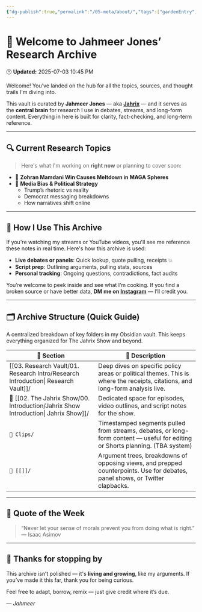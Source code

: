 ```yaml
---
{"dg-publish":true,"permalink":"/05-meta/about/","tags":["gardenEntry"],"created":"2025-06-27T00:43:00.791-04:00","updated":"2025-06-28T21:37:26.970-04:00"}
---
```


# 👋 Welcome to Jahmeer Jones’ Research Archive
<p><span>🕒 <strong>Updated:</strong> 2025-07-03 10:45 PM</span></p>

Welcome! You’ve landed on the hub for all the topics, sources, and thought trails I'm diving into.

This vault is curated by **Jahmeer Jones** — aka [**Jahrix**](https://www.youtube.com/@JahrixYT) — and it serves as the **central brain** for research I use in debates, streams, and long-form content. Everything in here is built for clarity, fact-checking, and long-term reference.

---

## 🔍 Current Research Topics

> Here's what I'm working on **right now** or planning to cover soon:

- 🧱 **Zohran Mamdani Win Causes Meltdown in MAGA Spheres**  
- 🧠 **Media Bias & Political Strategy**  
  - Trump’s rhetoric vs reality  
  - Democrat messaging breakdowns  
  - How narratives shift online
---

## 🎥 How I Use This Archive

If you're watching my streams or YouTube videos, you'll see me reference these notes in real time. Here's how this archive is used:

- **Live debates or panels**: Quick lookup, quote pulling, receipts 💥  
- **Script prep**: Outlining arguments, pulling stats, sources  
- **Personal tracking**: Ongoing questions, contradictions, fact audits

You’re welcome to peek inside and see what I’m cooking. If you find a broken source or have better data, **DM me on [Instagram](https://www.instagram.com/ineireti/)** — I’ll credit you.

---

## 🗂️ Archive Structure (Quick Guide)

A centralized breakdown of key folders in my Obsidian vault. This keeps everything organized for The Jahrix Show and beyond.

| 📁 Section                                     | 📄 Description                                                                                                                |
| ---------------------------------------------- | ----------------------------------------------------------------------------------------------------------------------------- |
| [[03. Research Vault/01. Research Intro/Research Introduction\| Research Vault]]/    | Deep dives on specific policy areas or political themes. This is where the receipts, citations, and long-form analysis live.  |
| 📁 [[02. The Jahrix Show/00. Introduction/Jahrix Show Introduction\| Jahrix Show]]/ | Dedicated space for episodes, video outlines, and script notes for the show.                                                  |
| `📁 Clips/`                                    | Timestamped segments pulled from streams, debates, or long-form content — useful for editing or Shorts planning. (TBA system) |
| `📁 [[]]/`                                     | Argument trees, breakdowns of opposing views, and prepped counterpoints. Use for debates, panel shows, or Twitter clapbacks.  |

---

## 🧠 Quote of the Week

> “Never let your sense of morals prevent you from doing what is right.”
> — Isaac Asimov

---

## 🙏 Thanks for stopping by

This archive isn’t polished — it's **living and growing**, like my arguments. If you’ve made it this far, thank you for being curious.

Feel free to adapt, borrow, remix — just give credit where it’s due.

— *Jahmeer*